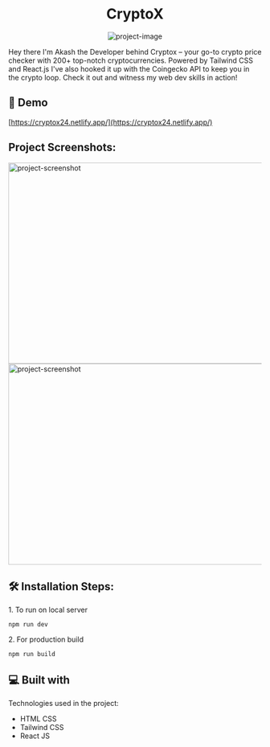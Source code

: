 <h1 align="center" id="title">CryptoX</h1>

<p align="center"><img src="https://socialify.git.ci/Akash8245/CryptoX/image?description=1&amp;descriptionEditable=Built%20with%20Tailwind%20CSS%20and%20React%20JS&amp;font=Bitter&amp;language=1&amp;name=1&amp;owner=1&amp;pattern=Solid&amp;theme=Dark" alt="project-image"></p>

<p id="description">Hey there I'm Akash the Developer behind Cryptox – your go-to crypto price checker with 200+ top-notch cryptocurrencies. Powered by Tailwind CSS and React.js I've also hooked it up with the Coingecko API to keep you in the crypto loop. Check it out and witness my web dev skills in action!</p>

<h2>🚀 Demo</h2>

[https://cryptox24.netlify.app/](https://cryptox24.netlify.app/)

<h2>Project Screenshots:</h2>

<img src="https://blogger.googleusercontent.com/img/a/AVvXsEj9RKx_G-IYL6eYHBIYBWSRGX9vSg3Ql-LH16HglyX2Yi9kIaqbLgNWjf7qHClHfXYEdHQcv5CGKYsoPjCcgApqI6XRAqv2m2QGu_OL_unlHPZM_8YxUv-i-u_LYmDwtt_iedsDdLvcycWDqHmGCGKKW11k2qlELmeV2gV42kMw6coH9XwOfJ5Y8iNYeQ" alt="project-screenshot" width="600" height="400/">

<img src="https://blogger.googleusercontent.com/img/a/AVvXsEgC6tJzMeXYmg9u7-4y-U-tGmV8JqMxO2JHwj_fxT4jGIj02jlIfDENn9QE-dpj-t3XIFk8FQgO1ALSReWAkScTEmI3CCJXabLwJ-W28t4xPqPAypPrfEUKfl5ZpcvN0SUNEVFT6Ba9aAZLJ_Rq35I7nPLBBwEyDKhiBuiM7iOqdVxLF8Z_IDdQMjeyEA" alt="project-screenshot" width="600" height="400/">

<h2>🛠️ Installation Steps:</h2>

<p>1. To run on local server</p>

```
npm run dev
```

<p>2. For production build</p>

```
npm run build
```

  
  
<h2>💻 Built with</h2>

Technologies used in the project:

*   HTML CSS
*   Tailwind CSS
*   React JS
